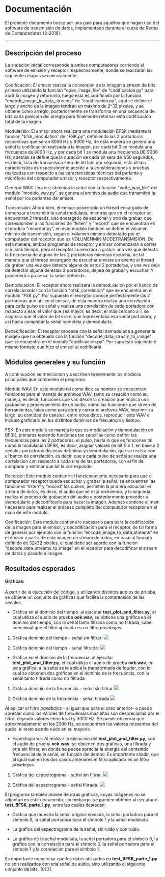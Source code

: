 Documentación
===================


El presente documento busca ser una guía para aquellos que hagan uso del software de transmisión de datos, implementado durante el curso de Redes de Computadores (2-2016).

----------
Descripción del proceso
--------------------

La situación inicial corresponde a ambos computadores corriendo el software de emisión y receptor respectivamente, donde se realizaran las siguientes etapas secuencialmente:

Codificación: El emisor realiza la conversión de la imagen a stream de bits, primero utilizando la función "open_image_file" de "codificacion.py" para abrir la imagen y
retornarla, luego esta es codificada por la función "encode_image_to_data_streams" de "codificacion.py", aquí se define el largo y ancho de la imagen tendrán un máximo de
2^32 pixeles, y se obtiene como arreglo, posteriormente se transforma en una secuencia de bits cada posición del arreglo para finalmente retornar esta codificación total
de la imagen.

Modulación: El emisor ahora realizara una modulación BFSK mediante la función "bfsk_modulation" de "FSK.py", definiendo las 2 portadoras respectivas que seran
8000 Hz y 9000 Hz, de esta manera se genera una señal la codificación realizada a la imagen, por cada bit 0 se modula una frecuencia
de 8000 Hz, y por cada bit 1 se modula una frecuencia DE 9000 Hz, además se define que la duración de cada bit sera de 1/50 segundos,
es decir, tasa de transmisión será de 50 bits por segundo, esta ultima característica es especialmente acorde a la consideraciones y pruebas realizadas con respecto
a las características técnicas del parlante y micrófono del computador emisor y receptor respectivamente.

Generar WAV: Una vez obtenida la señal con la función "write_wav_file" del modulo "modulo_wav.py", se genera el archivo de audio que transmitirá la señal por los parlantes del
emisor.

Transmisión: Ahora bien, el emisor posee solo un thread encargado de comenzar a transmitir la señal modulada, mientras que en el receptor se encuentran 2 threads, uno encargado de
escuchar y otro de grabar, que corresponden a las funciones de "listen" y "record" que se encuentran en el modulo "recorder.py", en este modulo también se define el volumen mínimo
de transmisión, según el volumen mínimo detectado por el computador del receptor que es VOLUMENMINIMODETRANSMISION. De esta manera, ambos programas de receptor y emisor comenzaran
a correr al mismo tiempo, pero el receptor comenzara a grabar una vez que detecta la frecuencia de alguna de las 2 portadoras mientras escucha, de tal manera que el thread encargado
de escuchar enviara un evento al thread de grabar una vez que detecte alguna de estos 2 portadoras, y una vez deje de detectar alguna de estas 2 portadoras, dejara de grabar y escuchar.
Y procederá a procesar la señal obtenida.

Demodulación: El receptor ahora realizara la demodulación por el banco de correlacionador con la funcion "bfsk_correlation" que se encuentra en el modulo "FSK.py". Por supuesto el
receptor conoce perfectamente las 2 portadoras que utilizo el emisor, de esta manera realiza una correlación para cada pulso de señal y realiza una correlación de cada portadora con
respecto a esa, el valor que sea mayor, es decir, el más cercano a 1, se asignara que el valor de bit era el que representaba esa señal portadora, y así hasta completar la señal
completa y demodularla.

Decodificación: El receptor procede con la señal demodulada a generar la imagen que ha obtenido con la función "decode_data_stream_to_image" que se encuentra
en el modulo "codificacion.py". Por supuesto siguiente el mismo formato que hizo el emisor al codificarla.

Módulos generales y su función
--------------------
A continuación se mencionan y describen brevemente los módulos principales que componen el programa. 

Modulo WAV: En este modulo tal como dice su nombre se encuentran funciones para el manejo de archivos WAV, tanto su creación como su manejo, es decir, funciones que
van desde la creación que implica una grabación y procesamiento de un audio, como las funciones que sirven de herramientas, tales como para abrir y cerrar el archivos WAV, imprimir
su largo, su cantidad de canales, entre otros datos, reproducir este WAV e incluso graficarlo en los distintos dominios de frecuencia y tiempo.

FSK: En este modulo se maneja lo que es modulación y demodulación en BFSK, primeros teniendo funciones tan sencillas como definir las frecuencias para las 2 portadoras, el pulso,
hasta lo que es funciones tal como la modulación BFSK, es decir, asignar valores de bit 0 o 1, en base a 2 señales portadoras distintas definidas y demodulación, que se realiza con el
banco de correlación, es decir, que a cada pulso de señal se realiza una correlacion con respecto a cada una de las portadoras, con el fin de comparar y estimar que bit le corresponde.

Recorder: Este modulo contiene el funcionamiento necesario para que el computador receptor pueda escuchar y grabar la señal, se encuentran las funciones “listen” y “record” las cuales,
permiten la primera escuchar el stream de datos, es decir, el audio que se está recibiendo, y la segunda, realiza el proceso de grabación del audio y posteriormente proceder a demodularlo y
decodificarlo para hacer la imagen. Además contiene el main necesario para realizar el proceso completo del computador receptor en el main de este modulo.

Codificación: Este modulo contiene lo necesario para para la codificación de la imagen para el emisor, y decodificación para el receptor, de tal forma de generar por ejemplo con
la función “encode_image_to_data_streams” en el emisor a partir de esta imagen un stream de datos, en base al formato definido de 32x32 pixeles, el cual debe ser acorde con la función
“decode_data_streams_to_image” en el receptor para decodificar el stream de datos y pasarlo a imagen.


Resultados esperados
--------------------

####  Gráficas:

A partir de la ejecución del código, y utilizando distintos audios de prueba, se obtiene un conjunto de gráficas que facilita la comprensión de las señales. 

- Gráfica en el dominio del tiempo: al ejecutar **test_plot_and_filter.py**, el cual utiliza el audio de prueba **ook.wav**, se obtiene una gráfica en el dominio del tiempo, con la señal tanto filtrada como no filtrada, cabe mencional que el filtro aplicado es un filtro *pasabajos*.
              
1) Gráfica dominio del tiempo - señal sin filtrar:
![](https://github.com/redes-usach/redes-equipo-1/blob/master/resources/plots/Time%20domain%20plot.png?raw=true)

1) Gráfica dominio del tiempo - señal filtrada:
![](https://github.com/redes-usach/redes-equipo-1/blob/master/resources/plots/Time%20domain%20plot%20%28FILTERED%29.png?raw=true)

- Gráfica en el dominio de la frecuencia: al ejecutar **test_plot_and_filter.py**, el cual utiliza el audio de prueba **ook.wav**, en esta gráfica, a la señal se le aplica la transformada de fourier, con lo cual se obtienen dos gráficas en el dominio de la frecuencia, con la señal tanto filtrada como no filtrada.

1) Gráfica dominio de la frecuencia - señal sin filtrar
![](https://github.com/redes-usach/redes-equipo-1/blob/master/resources/plots/Frequency%20domain%20plot.png?raw=true)

2) Gráfica dominio de la frecuencia - señal filtrada
![](https://github.com/redes-usach/redes-equipo-1/blob/master/resources/plots/Frequency%20domain%20plot%20%28FILTERED%29.png?raw=true)

Al aplicar el filtro *pasabajos* - al igual que para el caso anterior- e puede apreciar como los valores de frecuencias mas altas son despreciadas por el filtro, dejando valores entre los 0 y 3000 Hz. Se puede observar que aproximadamente en los 2000 Hz, se encuentran los valores relevantes del audio, el resto siendo ruido en su mayoria.

- Espectograma: Al realizar la ejecución del **test_plot_and_filter.py**, con el audio de prueba **ook.wav**, se obtienen dos gráficas, una filtrada y otra sin filtrar, en donde se puede apreciar la energía del contenido frecuencial de la señal, en función del tiempo. Es importante añadir, que al igual que en los dos casos anteriores el filtro aplicado es un filtro *pasabajos*.

1) Gráfica del espectrograma - señal sin filtrar.
![](https://github.com/redes-usach/redes-equipo-1/blob/master/resources/plots/Spectogram%20plot.png?raw=true)

1) Gráfica del espectrograma - señal filtrada.
![](https://github.com/redes-usach/redes-equipo-1/blob/master/resources/plots/Spectogram%20plot%20%28FILTERED%29.png?raw=true)

El programa también provee de otras gráficas, cuyas imágenes no se adjuntan en este documento, sin embargo, se pueden obtener al ejecutar el **test_BFSK_parte_1.py**, entre las cuales destacan:

- Gráfica que muestra la señal original enviada, la señal portadora para el símbolo 0, la señal portadora para el símbolo 1 y la señal modulada.

- La gráfica del espectrograma de la señal, sin ruido y con ruido.

- La gráfica de la señal modulada, la señal portadora para el símbolo 0, la gráfica con la correlación para el símbolo 0, la señal portadora para el símbolo 1 y la correlación para el símbolo 1.

Es importante mencionar que los datos utilizados en **test_BFSK_parte_1.py** no son realizados con una señal de audio, sino utilizando el siguiente conjunto de bits: *10101*.